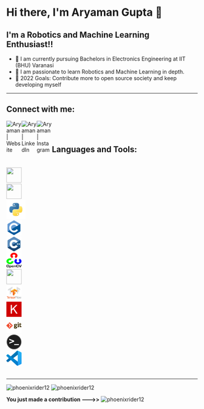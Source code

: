 <h1> Hi there, I'm Aryaman Gupta 👋 </h1>


## I'm a Robotics and Machine Learning Enthusiast!! 

- 🔭 I am currently pursuing Bachelors in Electronics Engineering at IIT (BHU) Varanasi
- 🌱 I am passionate to learn Robotics and Machine Learning in depth.
- 🥅 2022 Goals: Contribute more to open source society and keep developing myself

<hr>

## Connect with me:


[<img align="left"  alt="Aryaman | Website" width="40px" src="https://img.icons8.com/color/48/000000/gmail-new.png" />][Mail]
[<img align="left" alt="Aryaman | LinkedIn" width="40px" src="https://raw.githubusercontent.com/rahuldkjain/github-profile-readme-generator/master/src/images/icons/Social/linked-in-alt.svg" />][linkedin]
[<img align="left" alt="Aryaman | Instagram" width="40px" src="https://raw.githubusercontent.com/rahuldkjain/github-profile-readme-generator/master/src/images/icons/Social/instagram.svg" />][instagram]

 
[Mail]: mailto:aryaman.gupta.ece20@itbhu.ac.in
[course]: https://www.iitbhu.ac.in/dept/ece
[instagram]:https://www.instagram.com/_aryaman_gupta_/
[linkedin]: https://www.linkedin.com/in/aryaman1210/
 
 <br>
 <br>
 
## Languages and Tools:

<code>
<img src="https://www.vectorlogo.zone/logos/pytorch/pytorch-icon.svg" width="40" height="40"/>
<img src="https://answers.ros.org/upfiles/14554624266871161.png" width="40" height="40" />
<img src="https://github.com/github/explore/raw/main/topics/python/python.png" width="50" height="50" />
<img src="https://raw.githubusercontent.com/devicons/devicon/master/icons/c/c-original.svg" width="40" height="40"/>
<img src="https://github.com/github/explore/raw/main/topics/cpp/cpp.png" width="40" height="40" /> 
<img src="https://github.com/github/explore/raw/main/topics/opencv/opencv.png" width="40" height="40" />
<img src="https://gym.openai.com/assets/dist/home/header/home-icon-54c30e2345.svg" width="40" height="40" />
<img src="https://github.com/github/explore/raw/main/topics/tensorflow/tensorflow.png" width="40" height="40" />
<img src="https://github.com/github/explore/blob/main/topics/keras/keras.png" width="40" height="40" />
<img src="https://raw.githubusercontent.com/github/explore/80688e429a7d4ef2fca1e82350fe8e3517d3494d/topics/git/git.png" width="40" height="40"/>
<img src="https://raw.githubusercontent.com/github/explore/80688e429a7d4ef2fca1e82350fe8e3517d3494d/topics/terminal/terminal.png" width="40" height="40"/>
<img src="https://raw.githubusercontent.com/github/explore/80688e429a7d4ef2fca1e82350fe8e3517d3494d/topics/visual-studio-code/visual-studio-code.png" width="40" height="40"/>
</code>

<br/>
<hr>

<img src="https://github-readme-stats.vercel.app/api?username=phoenixrider12&show_icons=true&theme=tokyonight&count_private=true&show_icons=true" alt="phoenixrider12" />

<img src="https://github-readme-stats.vercel.app/api/top-langs?username=phoenixrider12&show_icons=true&theme=tokyonight&locale=en&layout=compact" alt="phoenixrider12" />

**You just made a contribution --->>**
<img src="https://komarev.com/ghpvc/?username=phoenixrider12&label=Profile%20views&color=0e75b6&style=flat" alt="phoenixrider12" />
